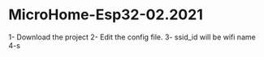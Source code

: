 # MicroHome-Esp32-02.2021
1- Download the project
2- Edit the config file.
3- ssid_id will be wifi name
4-s
